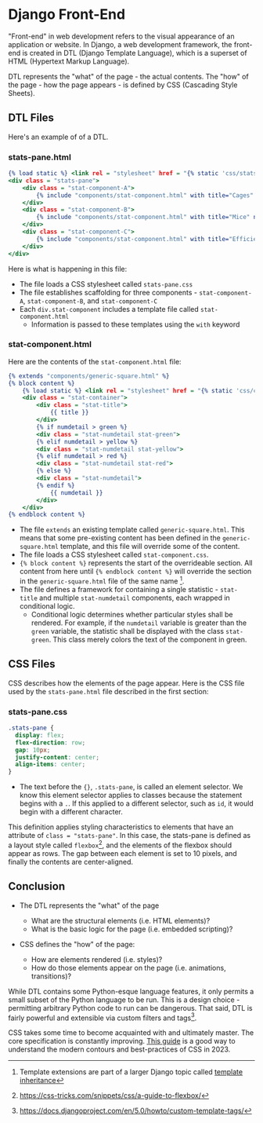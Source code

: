 # Django Front-End

"Front-end" in web development refers to the visual appearance of an application or website. In Django, a web development framework, the front-end is created in DTL (Django Template Language), which is a superset of HTML (Hypertext Markup Language).

<span class = "definition" data-def = "Django Template Language">DTL</span> represents the "what" of the page - the actual contents. The "how" of the page - how the page appears - is defined by CSS (Cascading Style Sheets).  

## <span class = "definition" data-def = "Django Template Language">DTL</span> Files

Here's an example of of a <span class = "definition" data-def = "Django Template Language">DTL</span>.


### stats-pane.html

```djangotemplate
{% load static %} <link rel = "stylesheet" href = "{% static 'css/stats-pane.css' %}">
<div class = "stats-pane">
    <div class = "stat-component-A">
        {% include "components/stat-component.html" with title="Cages" numdetail=stats.cage_count %}
    </div>
    <div class = "stat-component-B">
        {% include "components/stat-component.html" with title="Mice" numdetail=stats.mice_count %}
    </div>
    <div class = "stat-component-C">
        {% include "components/stat-component.html" with title="Efficiency Index" numdetail=stats.efficiency green=9 yellow=4 red=0 %}
    </div>
</div>
```

Here is what is happening in this file:  

- The file loads a <span class = "definition" data-def = "Cascading Style Sheets">CSS</span> stylesheet called `stats-pane.css`
- The file establishes scaffolding for three components - `stat-component-A`, `stat-component-B`, and `stat-component-C`  
- Each `div.stat-component` includes a template file called `stat-component.html`
  - Information is passed to these templates using the `with` keyword  
  
### stat-component.html 

Here are the contents of the `stat-component.html` file:

```djangotemplate
{% extends "components/generic-square.html" %}
{% block content %}
    {% load static %} <link rel = "stylesheet" href = "{% static 'css/components/stat-component.css' %}">
    <div class = "stat-container">
        <div class = "stat-title">
            {{ title }}
        </div>
        {% if numdetail > green %}
        <div class = "stat-numdetail stat-green">
        {% elif numdetail > yellow %}
        <div class = "stat-numdetail stat-yellow">
        {% elif numdetail > red %}
        <div class = "stat-numdetail stat-red">
        {% else %}
        <div class = "stat-numdetail">
        {% endif %}
            {{ numdetail }}
        </div>
    </div>
{% endblock content %}
```

- The file `extends` an existing template called `generic-square.html`. This means that some pre-existing content has been defined in the `generic-square.html` template, and this file will override some of the content.
- The file loads a <span class = "definition" data-def = "Cascading Style Sheets">CSS</span> stylesheet called `stat-component.css`.
- `{% block content %}` represents the start of the overrideable section. All content from here until `{% endblock content %}` will override the section in the `generic-square.html` file of the same name [^dtl-extends].
- The file defines a framework for containing a single statistic - `stat-title` and multiple `stat-numdetail` components, each wrapped in conditional logic.
  - Conditional logic determines whether particular styles shall be rendered. For example, if the `numdetail` variable is greater than the `green` variable, the statistic shall be displayed with the class `stat-green`. This class merely colors the text of the component in green.

## <span class = "definition" data-def = "Cascading Style Sheets">CSS</span> Files

<span class = "definition" data-def = "Cascading Style Sheets">CSS</span> describes how the elements of the page appear. Here is the <span class = "definition" data-def = "Cascading Style Sheets">CSS</span> file used by the `stats-pane.html` file described in the first section:

### stats-pane.css

```css
.stats-pane {
  display: flex;
  flex-direction: row;
  gap: 10px;
  justify-content: center;
  align-items: center;
}
```

- The text before the `{}`, `.stats-pane`, is called an element selector. We know this element selector applies to classes because the statement begins with a `.`. If this applied to a different selector, such as `id`, it would begin with a different character.

This definition applies styling characteristics to elements that have an attribute of `class = "stats-pane"`. In this case, the stats-pane is defined as a layout style called `flexbox`[^flexbox], and the elements of the flexbox should appear as rows. The gap between each element is set to 10 pixels, and finally the contents are center-aligned.

## Conclusion  

- The <span class = "definition" data-def = "Django Template Language">DTL</span> represents the "what" of the page
  - What are the structural elements (i.e. HTML elements)?
  - What is the basic logic for the page (i.e. embedded scripting)?

- CSS defines the "how" of the page:
  - How are elements rendered (i.e. styles)?
  - How do those elements appear on the page (i.e. animations, transitions)?

While <span class = "definition" data-def = "Django Template Language">DTL</span> contains some Python-esque language features, it only permits a small subset of the Python language to be run. This is a design choice - permitting arbitrary Python code to run can be dangerous. That said, DTL is fairly powerful and extensible via custom filters and tags[^custom-tags]. 

<span class = "definition" data-def = "Cascading Style Sheets">CSS</span> takes some time to become acquainted with and ultimately master. The core specification is constantly improving. [This guide](https://web.dev/learn/css) is a good way to understand the modern contours and best-practices of <span class = "definition" data-def = "Cascading Style Sheets">CSS</span> in 2023.


[^dtl-extends]: Template extensions are part of a larger Django topic called [template inheritance](https://docs.djangoproject.com/en/5.0/ref/templates/language/#id1)  

[^flexbox]: https://css-tricks.com/snippets/css/a-guide-to-flexbox/

[^custom-tags]: https://docs.djangoproject.com/en/5.0/howto/custom-template-tags/